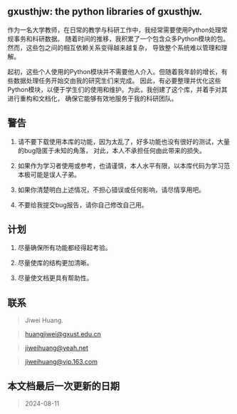 ## gxusthjw: the python libraries of gxusthjw.

作为一名大学教师，在日常的教学与科研工作中，我经常需要使用Python处理常规事务和科研数据。
随着时间的推移，我积累了一个包含众多Python模块的包。然而，这些包之间的相互依赖关系变得越来越复杂，
导致整个系统难以管理和理解。

起初，这些个人使用的Python模块并不需要他人介入。但随着我年龄的增长，有些数据处理任务开始交由我的研究生们来完成。
因此，有必要整理并优化这些Python模块，以便于学生们的使用和维护。为此，我创建了这个库，并着手对其进行重构和文档化，
确保它能够有效地服务于我的科研团队。

## 警告

1. 请不要下载使用本库的功能，因为太乱了，好多功能也没有很好的测试，大量的bug隐匿于未知的角落，
对此，本人不承担任何由此带来的损失。

2. 如果作为学习者使用或参考，也请谨慎，本人水平有限，以本库代码为学习范本极可能是误人子弟。

3. 如果你清楚明白上述情况，不担心错误或任何影响，请尽情享用吧。

4. 不要给我提交bug报告，请你自己修改自己用。

## 计划

1. 尽量确保所有功能都经得起考验。

2. 尽量使库的结构更加清晰。

3. 尽量使文档更具有帮助性。

## 联系

> Jiwei Huang.

> huangjiwei@gxust.edu.cn

> jiweihuang@yeah.net

> jiweihuang@vip.163.com

## 本文档最后一次更新的日期

> 2024-08-11